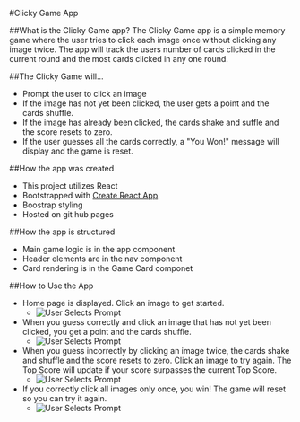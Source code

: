 #Clicky Game App

##What is the Clicky Game app?
The Clicky Game app is a simple memory game where the user tries to click each image once without clicking any image twice. The app will track the users number of cards clicked in the current round and the most cards clicked in any one round.

##The Clicky Game will...
 - Prompt the user to click an image
 - If the image has not yet been clicked, the user gets a point and the cards shuffle.
 - If the image has already been clicked, the cards shake and suffle and the score resets to zero.
 - If the user guesses all the cards correctly, a "You Won!" message will display and the game is reset.

##How the app was created
- This project utilizes React
- Bootstrapped with [Create React App](https://github.com/facebook/create-react-app).
- Boostrap styling
- Hosted on git hub pages

##How the app is structured
 - Main game logic is in the app component
 - Header elements are in the nav component
 - Card rendering is in the Game Card componet

##How to Use the App
 - Home page is displayed. Click an image to get started.
   - ![User Selects Prompt](https://kknape.github.io/clicky-game/images/Start_Game.png)
 - When you guess correctly and click an image that has not yet been clicked, you get a point and the cards shuffle.
    - ![User Selects Prompt](https://kknape.github.io/clicky-game/images/Guess_correct.png)
 - When you guess incorrectly by clicking an image twice, the cards shake and shuffle and the score resets to zero. Click an image to try again. The Top Score will update if your score surpasses the current Top Score.
    - ![User Selects Prompt](https://kknape.github.io/clicky-game/images/Guess_incorrect.png)
 - If you correctly click all images only once, you win! The game will reset so you can try it again.
    - ![User Selects Prompt](https://kknape.github.io/clicky-game/images/Win_Game.png)

